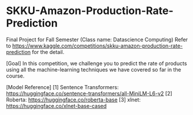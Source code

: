 # SKKU-Amazon-Production-Rate-Prediction
Final Project for Fall Semester (Class name: Datascience Computing)
Refer to https://www.kaggle.com/competitions/skku-amazon-production-rate-prediction for the detail.

[Goal]
In this competition, we challenge you to predict the rate of products using all the machine-learning techniques we have covered so far in the course.

[Model Reference]
[1] Sentence Transformers: https://huggingface.co/sentence-transformers/all-MiniLM-L6-v2
[2] Roberta: https://huggingface.co/roberta-base
[3] xlnet: https://huggingface.co/xlnet-base-cased
